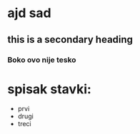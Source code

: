 # ajd sad
## this is a secondary heading
### Boko ovo nije tesko

# spisak stavki:
* prvi
* drugi
* treci
